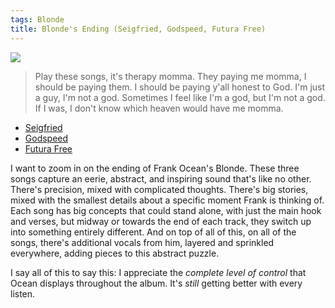 ```yaml
---
tags: Blonde
title: Blonde's Ending (Seigfried, Godspeed, Futura Free)
---
```


![][image-1]

> Play these songs, it's therapy momma. They paying me momma, I should be paying them. I should be paying y'all honest to God. I'm just a guy, I'm not a god. Sometimes I feel like I'm a god, but I'm not a god. If I was, I don't know which heaven would have me momma.

- [Seigfried][1]
- [Godspeed][2]
- [Futura Free][3]

I want to zoom in on the ending of Frank Ocean's Blonde. These three songs capture an eerie, abstract, and inspiring sound that's like no other. There's precision, mixed with complicated thoughts. There's big stories, mixed with the smallest details about a specific moment Frank is thinking of. Each song has big concepts that could stand alone, with just the main hook and verses, but midway or towards the end of each track, they switch up into something entirely different. And on top of all of this, on all of the songs, there's additional vocals from him, layered and sprinkled everywhere, adding pieces to this abstract puzzle.

I say all of this to say this: I appreciate the *complete level of control* that Ocean displays throughout the album. It's *still* getting better with every listen.

[1]:	https://dl.dropboxusercontent.com/s/vhhb1nn948ldq5y/15%20Seigfried.mp3
[2]:	https://dl.dropboxusercontent.com/s/wzf306y09me5760/16%20Godspeed.mp3
[3]:	https://dl.dropboxusercontent.com/s/rlkstngzajojkiy/17%20Futura%20Free.mp3

[image-1]:	http://img.wennermedia.com/social/frank-ocean-lgbtq-essay-boys-dont-cry-298073e9-a36a-4880-a84c-495e0862f5be.jpg